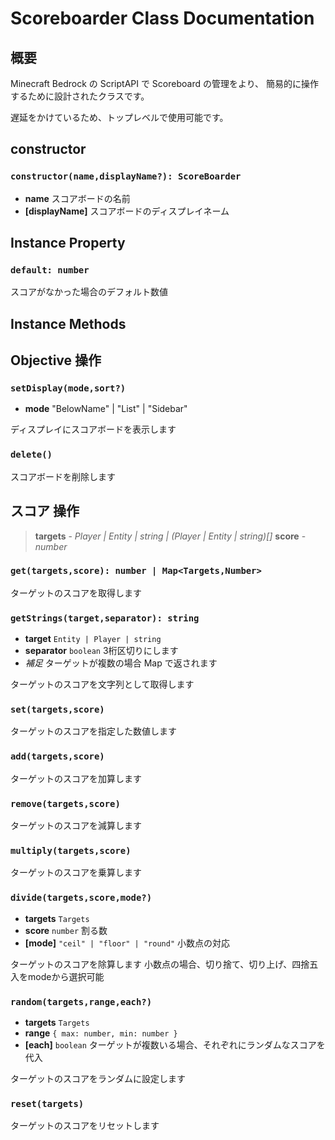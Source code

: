 # Scoreboarder Class Documentation

## 概要

Minecraft Bedrock の ScriptAPI で Scoreboard の管理をより、
簡易的に操作するために設計されたクラスです。

遅延をかけているため、トップレベルで使用可能です。

## constructor
### `constructor(name,displayName?): ScoreBoarder`
- **name** スコアボードの名前
- **[displayName]** スコアボードのディスプレイネーム

## Instance Property

### `default: number`
スコアがなかった場合のデフォルト数値

## Instance Methods

## Objective 操作

### `setDisplay(mode,sort?)`
- **mode** "BelowName" | "List" | "Sidebar"

ディスプレイにスコアボードを表示します

### `delete()`
スコアボードを削除します

## スコア 操作

> **targets** -
> *Player | Entity | string | (Player | Entity | string)[]*
> **score** -
> *number*

### `get(targets,score): number | Map<Targets,Number>`
ターゲットのスコアを取得します
### `getStrings(target,separator): string`
- **target** `Entity | Player | string`
- **separator** `boolean` 3桁区切りにします
- *補足* ターゲットが複数の場合 Map で返されます

ターゲットのスコアを文字列として取得します
### `set(targets,score)`
ターゲットのスコアを指定した数値します

### `add(targets,score)`
ターゲットのスコアを加算します
### `remove(targets,score)`
ターゲットのスコアを減算します
### `multiply(targets,score)`
ターゲットのスコアを乗算します
### `divide(targets,score,mode?)`
- **targets** `Targets`
- **score** `number` 割る数
- **[mode]** `"ceil" | "floor" | "round"` 小数点の対応

ターゲットのスコアを除算します
小数点の場合、切り捨て、切り上げ、四捨五入をmodeから選択可能
### `random(targets,range,each?)`
- **targets** `Targets`
- **range** `{ max: number, min: number }`
- **[each]** `boolean` ターゲットが複数いる場合、それぞれにランダムなスコアを代入

ターゲットのスコアをランダムに設定します
### `reset(targets)`
ターゲットのスコアをリセットします
